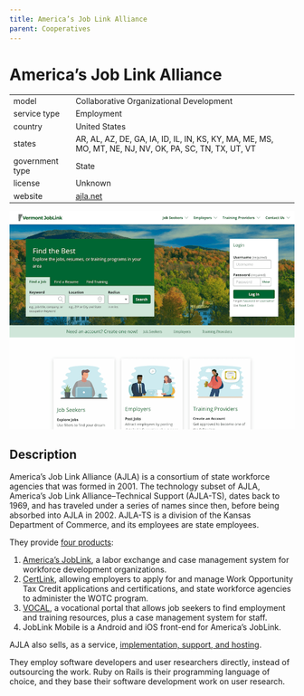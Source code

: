 ```yaml
---
title: America’s Job Link Alliance
parent: Cooperatives
---
```


# America’s Job Link Alliance

|                   |                                          |
|:------------------|:-----------------------------------------|
| model             | Collaborative Organizational Development 
| service type      | Employment
| country           | United States
| states				| AR, AL, AZ, DE, GA, IA, ID, IL, IN, KS, KY, MA, ME, MS, MO, MT, NE, NJ, NV, OK, PA, SC, TN, TX, UT, VT
| government type   | State
| license           | Unknown
| website           | [ajla.net](https://www.ajla.net/)

![AJLA screenshot](images/ajla.png)

## Description
America’s Job Link Alliance (AJLA) is a consortium of state workforce agencies that was formed in 2001. The technology subset of AJLA, America’s Job Link Alliance–Technical Support (AJLA-TS), dates back to 1969, and has traveled under a series of names since then, before being absorbed into AJLA in 2002. AJLA-TS is a division of the Kansas Department of Commerce, and its employees are state employees.

They provide [four products](https://www.ajla.net/products.html):

1. [America’s JobLink](https://www.ajla.net/joblink.html), a labor exchange and case management system for workforce development organizations.
2. [CertLink](https://www.ajla.net/certlink.html), allowing employers to apply for and manage Work Opportunity Tax Credit applications and certifications, and state workforce agencies to administer the WOTC program.
3. [VOCAL](https://www.ajla.net/vocal.html), a vocational portal that allows job seekers to find employment and training resources, plus a case management system for staff.
4. JobLink Mobile is a Android and iOS front-end for America’s JobLink.

AJLA also sells, as a service, [implementation, support, and hosting](https://www.ajla.net/services.html).

They employ software developers and user researchers directly, instead of outsourcing the work. Ruby on Rails is their programming language of choice, and they base their software development work on user research.
